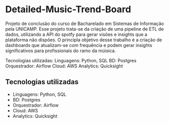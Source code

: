 # Detailed-Music-Trend-Board

Projeto de conclusão do curso de Bacharelado em Sistemas de Informação pela UNICAMP. Esse projeto trata-se da criação de uma pipeline de ETL de dados, utilizando a API do spotfy para gerar visões e insights que a plataforma não dispões. O principla objetivo desse trabalho é a criação de dashboards que atualizam-se com frequência e podem gerar insights significativos para profissionais do ramo da múisica.

Tecnologias utilizadas:
Linguagens: Python, SQL
BD: Postgres
Orquestrador: Airflow
Cloud: AWS
Analytics: Quicksight

## Tecnologias utilizadas

- Linguagens: Python, SQL
- BD: Postgres
- Orquestrador: Airflow
- Cloud: AWS
- Analytics: Quicksight
